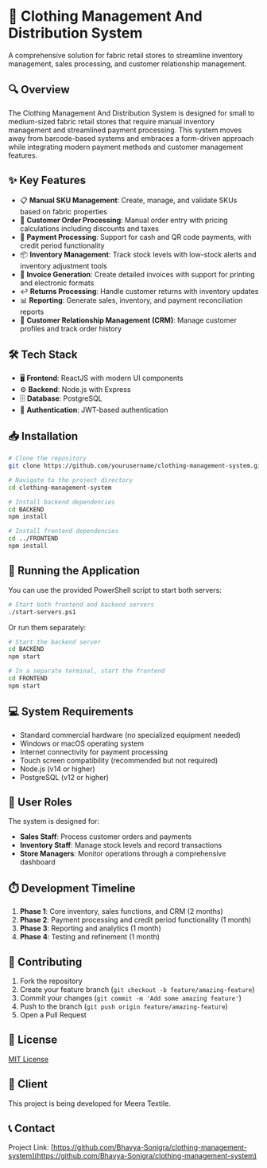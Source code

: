 # 👕 Clothing Management And Distribution System

A comprehensive solution for fabric retail stores to streamline inventory management, sales processing, and customer relationship management.

## 🔍 Overview

The Clothing Management And Distribution System is designed for small to medium-sized fabric retail stores that require manual inventory management and streamlined payment processing. This system moves away from barcode-based systems and embraces a form-driven approach while integrating modern payment methods and customer management features.

## ✨ Key Features

- 📋 **Manual SKU Management**: Create, manage, and validate SKUs based on fabric properties
- 🛒 **Customer Order Processing**: Manual order entry with pricing calculations including discounts and taxes
- 💸 **Payment Processing**: Support for cash and QR code payments, with credit period functionality
- 📦 **Inventory Management**: Track stock levels with low-stock alerts and inventory adjustment tools
- 🧾 **Invoice Generation**: Create detailed invoices with support for printing and electronic formats
- ↩️ **Returns Processing**: Handle customer returns with inventory updates
- 📊 **Reporting**: Generate sales, inventory, and payment reconciliation reports
- 👥 **Customer Relationship Management (CRM)**: Manage customer profiles and track order history

## 🛠️ Tech Stack

- 🖥️ **Frontend**: ReactJS with modern UI components
- ⚙️ **Backend**: Node.js with Express
- 🗄️ **Database**: PostgreSQL
- 🔐 **Authentication**: JWT-based authentication

## 📥 Installation

```bash
# Clone the repository
git clone https://github.com/yourusername/clothing-management-system.git

# Navigate to the project directory
cd clothing-management-system

# Install backend dependencies
cd BACKEND
npm install

# Install frontend dependencies
cd ../FRONTEND
npm install
```

## 🚀 Running the Application

You can use the provided PowerShell script to start both servers:

```bash
# Start both frontend and backend servers
./start-servers.ps1
```

Or run them separately:

```bash
# Start the backend server
cd BACKEND
npm start

# In a separate terminal, start the frontend
cd FRONTEND
npm start
```

## 💻 System Requirements

- Standard commercial hardware (no specialized equipment needed)
- Windows or macOS operating system
- Internet connectivity for payment processing
- Touch screen compatibility (recommended but not required)
- Node.js (v14 or higher)
- PostgreSQL (v12 or higher)

## 👤 User Roles

The system is designed for:

- **Sales Staff**: Process customer orders and payments
- **Inventory Staff**: Manage stock levels and record transactions 
- **Store Managers**: Monitor operations through a comprehensive dashboard

## ⏱️ Development Timeline

1. **Phase 1**: Core inventory, sales functions, and CRM (2 months)
2. **Phase 2**: Payment processing and credit period functionality (1 month)
3. **Phase 3**: Reporting and analytics (1 month)
4. **Phase 4**: Testing and refinement (1 month)

## 🤝 Contributing

1. Fork the repository
2. Create your feature branch (`git checkout -b feature/amazing-feature`)
3. Commit your changes (`git commit -m 'Add some amazing feature'`)
4. Push to the branch (`git push origin feature/amazing-feature`)
5. Open a Pull Request

## 📝 License

[MIT License](LICENSE.md)

## 🏢 Client

This project is being developed for Meera Textile.

## 📞 Contact

Project Link: [https://github.com/Bhavya-Sonigra/clothing-management-system](https://github.com/Bhavya-Sonigra/clothing-management-system)
